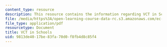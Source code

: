 ```yaml
---
content_type: resource
description: This resource contains the information regarding VCT in Schools.
file: /media/https%3A/open-learning-course-data-rc.s3.amazonaws.com/ec-s11-engineering-capacity-in-community-based-healthcare-fall-2005/9813de4017be83fa70d0f8fb4d8c85f4_MITEC_S11F05_vct_in_schools.pdf
file_type: application/pdf
resourcetype: Document
title: VCT in Schools
uid: 9813de40-17be-83fa-70d0-f8fb4d8c85f4
---
```

